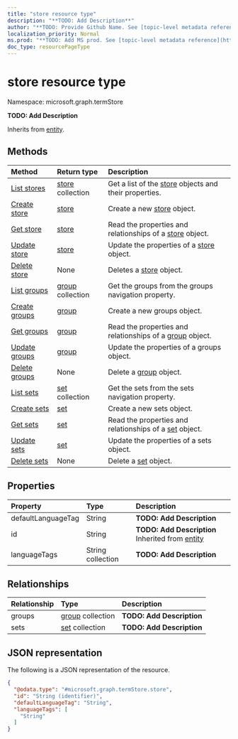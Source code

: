 ```yaml
---
title: "store resource type"
description: "**TODO: Add Description**"
author: "**TODO: Provide Github Name. See [topic-level metadata reference](https://msgo.azurewebsites.net/add/document/guidelines/metadata.html#topic-level-metadata)**"
localization_priority: Normal
ms.prod: "**TODO: Add MS prod. See [topic-level metadata reference](https://msgo.azurewebsites.net/add/document/guidelines/metadata.html#topic-level-metadata)**"
doc_type: resourcePageType
---
```


# store resource type

Namespace: microsoft.graph.termStore

**TODO: Add Description**


Inherits from [entity](../resources/entity.md).

## Methods
|Method|Return type|Description|
|:---|:---|:---|
|[List stores](../api/store-list.md)|[store](../resources/termstore-store.md) collection|Get a list of the [store](../resources/store.md) objects and their properties.|
|[Create store](../api/termstore-store-post-termstores.md)|[store](../resources/termstore-store.md)|Create a new [store](../resources/termstore-store.md) object.|
|[Get store](../api/termstore-store-get.md)|[store](../resources/termstore-store.md)|Read the properties and relationships of a [store](../resources/termstore-store.md) object.|
|[Update store](../api/termstore-store-update.md)|[store](../resources/termstore-store.md)|Update the properties of a [store](../resources/termstore-store.md) object.|
|[Delete store](../api/termstore-store-delete.md)|None|Deletes a [store](../resources/termstore-store.md) object.|
|[List groups](../api/termstore-store-list-groups.md)|[group](../resources/termstore-group.md) collection|Get the groups from the groups navigation property.|
|[Create groups](../api/termstore-store-post-groups.md)|[group](../resources/termstore-group.md)|Create a new groups object.|
|[Get groups](../api/termstore-store-get-group.md)|[group](../resources/termstore-group.md)|Read the properties and relationships of a [group](../resources/group.md) object.|
|[Update groups](../api/termstore-store-update-groups.md)|[group](../resources/termstore-group.md)|Update the properties of a groups object.|
|[Delete groups](../api/termstore-store-delete-groups.md)|None|Delete a [group](../resources/termstore-group.md) object.|
|[List sets](../api/termstore-store-list-sets.md)|[set](../resources/termstore-set.md) collection|Get the sets from the sets navigation property.|
|[Create sets](../api/termstore-store-post-sets.md)|[set](../resources/termstore-set.md)|Create a new sets object.|
|[Get sets](../api/termstore-store-get-set.md)|[set](../resources/termstore-set.md)|Read the properties and relationships of a [set](../resources/set.md) object.|
|[Update sets](../api/termstore-store-update-sets.md)|[set](../resources/termstore-set.md)|Update the properties of a sets object.|
|[Delete sets](../api/termstore-store-delete-sets.md)|None|Delete a [set](../resources/termstore-set.md) object.|

## Properties
|Property|Type|Description|
|:---|:---|:---|
|defaultLanguageTag|String|**TODO: Add Description**|
|id|String|**TODO: Add Description** Inherited from [entity](../resources/termstore-entity.md)|
|languageTags|String collection|**TODO: Add Description**|

## Relationships
|Relationship|Type|Description|
|:---|:---|:---|
|groups|[group](../resources/termstore-group.md) collection|**TODO: Add Description**|
|sets|[set](../resources/termstore-set.md) collection|**TODO: Add Description**|

## JSON representation
The following is a JSON representation of the resource.
<!-- {
  "blockType": "resource",
  "keyProperty": "id",
  "@odata.type": "microsoft.graph.termStore.store",
  "baseType": "microsoft.graph.entity",
  "openType": false
}
-->
``` json
{
  "@odata.type": "#microsoft.graph.termStore.store",
  "id": "String (identifier)",
  "defaultLanguageTag": "String",
  "languageTags": [
    "String"
  ]
}
```


